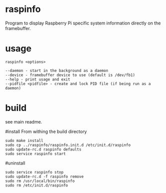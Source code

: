 # raspinfo
Program to display Raspberry Pi specific system information directly on the
framebuffer.

# usage

	raspinfo <options>

	--daemon - start in the background as a daemon
	--device - framebuffer device to use (default is /dev/fb1)
	--help - print usage and exit
	--pidfile <pidfile> - create and lock PID file (if being run as a daemon)


# build
see main readme.

#install
From withing the build directory

	sudo make install
	sudo cp ../raspinfo/raspinfo.init.d /etc/init.d/raspinfo
	sudo update-rc.d raspinfo defaults
	sudo service raspinfo start

#uninstall

	sudo service raspinfo stop
	sudo update-rc.d -f raspinfo remove
	sudo rm /usr/local/bin/raspinfo
	sudo rm /etc/init.d/raspinfo
